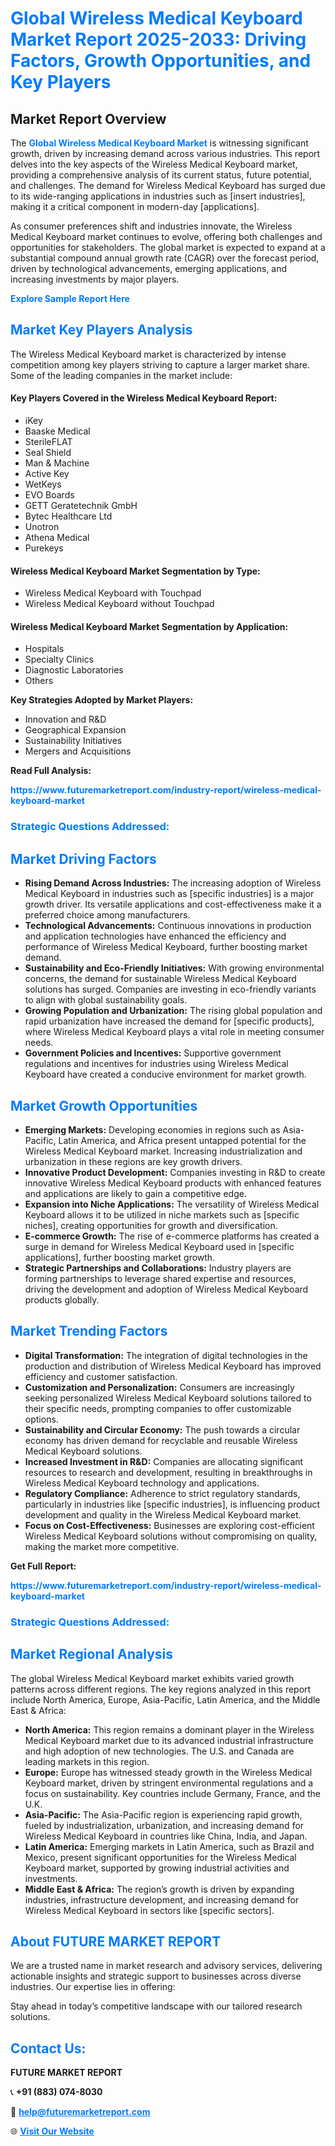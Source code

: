 <h1 style="color: #007BFF;">Global Wireless Medical Keyboard Market Report 2025-2033: Driving Factors, Growth Opportunities, and Key Players</h1>

<section id="overview">
<h2>Market Report Overview</h2>
<p>The <a href="https://www.futuremarketreport.com/industry-report/wireless-medical-keyboard-market" style="color: #007BFF; text-decoration: none;"><strong>Global Wireless Medical Keyboard Market</strong></a> is witnessing significant growth, driven by increasing demand across various industries. This report delves into the key aspects of the Wireless Medical Keyboard market, providing a comprehensive analysis of its current status, future potential, and challenges. The demand for Wireless Medical Keyboard has surged due to its wide-ranging applications in industries such as [insert industries], making it a critical component in modern-day [applications].</p>
<p>As consumer preferences shift and industries innovate, the Wireless Medical Keyboard market continues to evolve, offering both challenges and opportunities for stakeholders. The global market is expected to expand at a substantial compound annual growth rate (CAGR) over the forecast period, driven by technological advancements, emerging applications, and increasing investments by major players.</p>
</section>

<section id="overview">
<p><a href="https://www.futuremarketreport.com/request-sample/reportId=76676" style="color: #007BFF; text-decoration: none;"><strong>Explore Sample Report Here</strong></a></p>
</section>

<section id="key-players">
<h2 style="color: #007BFF;">Market Key Players Analysis</h2>
<p>The Wireless Medical Keyboard market is characterized by intense competition among key players striving to capture a larger market share. Some of the leading companies in the market include:</p>
<h4>Key Players Covered in the Wireless Medical Keyboard Report:</h4>
<ul><li>iKey</li><li>Baaske Medical</li><li>SterileFLAT</li><li>Seal Shield</li><li>Man &amp; Machine</li><li>Active Key</li><li>WetKeys</li><li>EVO Boards</li><li>GETT Geratetechnik GmbH</li><li>Bytec Healthcare Ltd</li><li>Unotron</li><li>Athena Medical</li><li>Purekeys</li></ul>
<h4>Wireless Medical Keyboard Market Segmentation by Type:</h4>
<ul><li>Wireless Medical Keyboard with Touchpad</li><li>Wireless Medical Keyboard without Touchpad</li></ul>

<h4>Wireless Medical Keyboard Market Segmentation by Application:</h4>
<ul><li>Hospitals</li><li>Specialty Clinics</li><li>Diagnostic Laboratories</li><li>Others</li></ul>
<p><strong>Key Strategies Adopted by Market Players:</strong></p>
<ul>
<li>Innovation and R&D</li>
<li>Geographical Expansion</li>
<li>Sustainability Initiatives</li>
<li>Mergers and Acquisitions</li>
</ul>
</section>

<section>
<p><strong>Read Full Analysis: </strong></p><a href="https://www.futuremarketreport.com/industry-report/wireless-medical-keyboard-market" style="color: #007BFF; text-decoration: none;"><strong>https://www.futuremarketreport.com/industry-report/wireless-medical-keyboard-market</strong></a>
<h3 style="color: #007BFF;">Strategic Questions Addressed:</h3>
</section>

<section id="driving-factors">
<h2 style="color: #007BFF;">Market Driving Factors</h2>
<ul>
<li><strong>Rising Demand Across Industries:</strong> The increasing adoption of Wireless Medical Keyboard in industries such as [specific industries] is a major growth driver. Its versatile applications and cost-effectiveness make it a preferred choice among manufacturers.</li>
<li><strong>Technological Advancements:</strong> Continuous innovations in production and application technologies have enhanced the efficiency and performance of Wireless Medical Keyboard, further boosting market demand.</li>
<li><strong>Sustainability and Eco-Friendly Initiatives:</strong> With growing environmental concerns, the demand for sustainable Wireless Medical Keyboard solutions has surged. Companies are investing in eco-friendly variants to align with global sustainability goals.</li>
<li><strong>Growing Population and Urbanization:</strong> The rising global population and rapid urbanization have increased the demand for [specific products], where Wireless Medical Keyboard plays a vital role in meeting consumer needs.</li>
<li><strong>Government Policies and Incentives:</strong> Supportive government regulations and incentives for industries using Wireless Medical Keyboard have created a conducive environment for market growth.</li>
</ul>
</section>

<section id="growth-opportunities">
<h2 style="color: #007BFF;">Market Growth Opportunities</h2>
<ul>
<li><strong>Emerging Markets:</strong> Developing economies in regions such as Asia-Pacific, Latin America, and Africa present untapped potential for the Wireless Medical Keyboard market. Increasing industrialization and urbanization in these regions are key growth drivers.</li>
<li><strong>Innovative Product Development:</strong> Companies investing in R&D to create innovative Wireless Medical Keyboard products with enhanced features and applications are likely to gain a competitive edge.</li>
<li><strong>Expansion into Niche Applications:</strong> The versatility of Wireless Medical Keyboard allows it to be utilized in niche markets such as [specific niches], creating opportunities for growth and diversification.</li>
<li><strong>E-commerce Growth:</strong> The rise of e-commerce platforms has created a surge in demand for Wireless Medical Keyboard used in [specific applications], further boosting market growth.</li>
<li><strong>Strategic Partnerships and Collaborations:</strong> Industry players are forming partnerships to leverage shared expertise and resources, driving the development and adoption of Wireless Medical Keyboard products globally.</li>
</ul>
</section>

<section id="trending-factors">
<h2 style="color: #007BFF;">Market Trending Factors</h2>
<ul>
<li><strong>Digital Transformation:</strong> The integration of digital technologies in the production and distribution of Wireless Medical Keyboard has improved efficiency and customer satisfaction.</li>
<li><strong>Customization and Personalization:</strong> Consumers are increasingly seeking personalized Wireless Medical Keyboard solutions tailored to their specific needs, prompting companies to offer customizable options.</li>
<li><strong>Sustainability and Circular Economy:</strong> The push towards a circular economy has driven demand for recyclable and reusable Wireless Medical Keyboard solutions.</li>
<li><strong>Increased Investment in R&D:</strong> Companies are allocating significant resources to research and development, resulting in breakthroughs in Wireless Medical Keyboard technology and applications.</li>
<li><strong>Regulatory Compliance:</strong> Adherence to strict regulatory standards, particularly in industries like [specific industries], is influencing product development and quality in the Wireless Medical Keyboard market.</li>
<li><strong>Focus on Cost-Effectiveness:</strong> Businesses are exploring cost-efficient Wireless Medical Keyboard solutions without compromising on quality, making the market more competitive.</li>
</ul>
</section>

<section>
<p><strong>Get Full Report: </strong></p><a href="https://www.futuremarketreport.com/industry-report/wireless-medical-keyboard-market" style="color: #007BFF; text-decoration: none;"><strong>https://www.futuremarketreport.com/industry-report/wireless-medical-keyboard-market</strong></a>
<h3 style="color: #007BFF;">Strategic Questions Addressed:</h3>
</section>


<section id="regional-analysis">
<h2 style="color: #007BFF;">Market Regional Analysis</h2>
<p>The global Wireless Medical Keyboard market exhibits varied growth patterns across different regions. The key regions analyzed in this report include North America, Europe, Asia-Pacific, Latin America, and the Middle East & Africa:</p>
<ul>
<li><strong>North America:</strong> This region remains a dominant player in the Wireless Medical Keyboard market due to its advanced industrial infrastructure and high adoption of new technologies. The U.S. and Canada are leading markets in this region.</li>
<li><strong>Europe:</strong> Europe has witnessed steady growth in the Wireless Medical Keyboard market, driven by stringent environmental regulations and a focus on sustainability. Key countries include Germany, France, and the U.K.</li>
<li><strong>Asia-Pacific:</strong> The Asia-Pacific region is experiencing rapid growth, fueled by industrialization, urbanization, and increasing demand for Wireless Medical Keyboard in countries like China, India, and Japan.</li>
<li><strong>Latin America:</strong> Emerging markets in Latin America, such as Brazil and Mexico, present significant opportunities for the Wireless Medical Keyboard market, supported by growing industrial activities and investments.</li>
<li><strong>Middle East & Africa:</strong> The region’s growth is driven by expanding industries, infrastructure development, and increasing demand for Wireless Medical Keyboard in sectors like [specific sectors].</li>
</ul>
</section>

<footer>
<h2 style="color: #007BFF;">About FUTURE MARKET REPORT</h2>
<p>We are a trusted name in market research and advisory services, delivering actionable insights and strategic support to businesses across diverse industries. Our expertise lies in offering:</p>

<p>Stay ahead in today’s competitive landscape with our tailored research solutions.</p>

<h2 style="color: #007BFF;">Contact Us:</h2>
<p><strong>FUTURE MARKET REPORT</strong></p>
<p>📞 <strong>+91 (883) 074-8030</strong></p>
<p>📧 <strong><a href="mailto:help@futuremarketreport.com" style="color: #007BFF;">help@futuremarketreport.com</a></strong></p>
<p>🌐 <strong><a href="https://www.futuremarketreport.com/" style="color: #007BFF;">Visit Our Website</a></strong></p>
</footer>